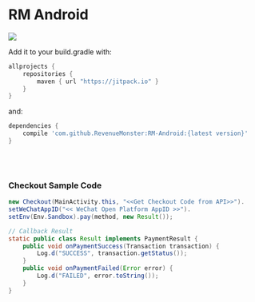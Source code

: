 # RM Android

[![](https://jitpack.io/v/RevenueMonster/RM-Android.svg)](https://jitpack.io/#RevenueMonster/RM-Android)


<!-- For more details check out the [documentation]() -->

Add it to your build.gradle with:
```gradle
allprojects {
    repositories {
        maven { url "https://jitpack.io" }
    }
}
```
and:

```gradle
dependencies {
    compile 'com.github.RevenueMonster:RM-Android:{latest version}'
}
```
<br/>
<br/>

### Checkout Sample Code
```java
new Checkout(MainActivity.this, "<<Get Checkout Code from API>>").
setWeChatAppID("<< WeChat Open Platform AppID >>").
setEnv(Env.Sandbox).pay(method, new Result());

// Callback Result
static public class Result implements PaymentResult {
	public void onPaymentSuccess(Transaction transaction) {
		Log.d("SUCCESS", transaction.getStatus());
	}
	public void onPaymentFailed(Error error) {
		Log.d("FAILED", error.toString());
	}
}
```
